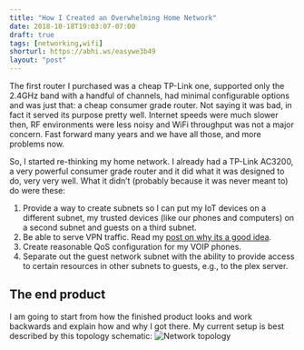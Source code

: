 ```yaml
---
title: "How I Created an Overwhelming Home Network"
date: 2018-10-18T19:03:07-07:00
draft: true
tags: [networking,wifi]
shorturl: https://abhi.ws/easywe3b49
layout: "post"
---
```

The first router I purchased was a cheap TP-Link one, supported only the 2.4GHz band with a handful of channels, had minimal configurable options and was just that: a cheap consumer grade router. Not saying it was bad, in fact it served its purpose pretty well. Internet speeds were much slower then, RF environments were less noisy and WiFi throughput was not a major concern. Fast forward many years and we have all those, and more problems now.

So, I started re-thinking my home network. I already had a TP-Link AC3200, a very powerful consumer grade router and it did what it was designed to do, very very well. What it didn’t (probably because it was never meant to) do were these:

1. Provide a way to create subnets so I can put my IoT devices on a different subnet, my trusted devices (like our phones and computers) on a second subnet and guests on a third subnet.
2. Be able to serve VPN traffic. Read my [post on why its a good idea](https://abhis.ws/posts/easy-way-to-protect-myself-on-public-wifi-networks/).
3. Create reasonable QoS configuration for my VOIP phones.
4. Separate out the guest network subnet with the ability to provide access to certain resources in other subnets to guests, e.g., to the plex server.

## The end product
I am going to start from how the finished product looks and work backwards and explain how and why I got there. My current setup is best described by this topology schematic:
![Network topology](https://abhis.ws/images/blog/home_network_topology.png)